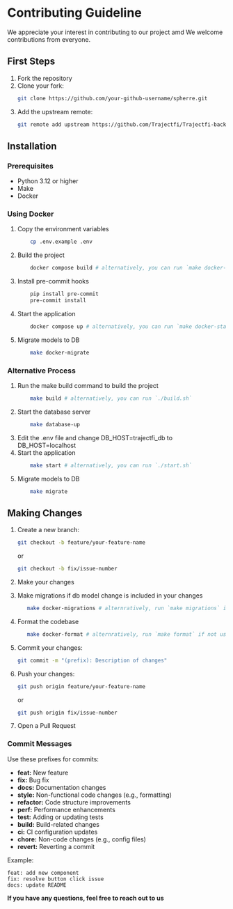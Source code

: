# Contributing Guideline

We appreciate your interest in contributing to our project amd We welcome contributions from everyone.


## First Steps

1. Fork the repository
2. Clone your fork:
   ```bash
   git clone https://github.com/your-github-username/spherre.git
   ```
3. Add the upstream remote:
   ```bash
   git remote add upstream https://github.com/Trajectfi/Trajectfi-backend.git
   ```

## Installation

### Prerequisites
- Python 3.12 or higher
- Make
- Docker

### Using Docker

1. Copy the environment variables
    ```bash
        cp .env.example .env
    ```
2. Build the project
    ```bash
        docker compose build # alternatively, you can run `make docker-build`
    ```
3. Install pre-commit hooks
    ```bash
        pip install pre-commit
        pre-commit install
    ```
4. Start the application
    ```bash
        docker compose up # alternatively, you can run `make docker-start`
    ```
5. Migrate models to DB
    ```bash
        make docker-migrate
    ```

### Alternative Process

1. Run the make build command to build the project
    ```bash
        make build # alternatively, you can run `./build.sh`
    ```
2. Start the database server
    ```bash
        make database-up
    ```
3. Edit the .env file and change DB_HOST=trajectfi_db to DB_HOST=localhost
4. Start the application
    ```bash
        make start # alternatively, you can run `./start.sh`
    ```
5. Migrate models to DB
    ```bash
        make migrate
    ```

## Making Changes

1. Create a new branch:
   ```bash
   git checkout -b feature/your-feature-name
   ```
   or 
   ```bash
   git checkout -b fix/issue-number
   ```


2. Make your changes

3. Make migrations if db model change is included in your changes
     ```bash
        make docker-migrations # alternratively, run `make migrations` if not using docker
    ```

4. Format the codebase
     ```bash
        make docker-format # alternratively, run `make format` if not using docker
    ```

5. Commit your changes:
   ```bash
   git commit -m "(prefix): Description of changes"
   ```

6. Push your changes:
   ```bash
   git push origin feature/your-feature-name
   ```
   or
   ```bash
   git push origin fix/issue-number
   ```

6. Open a Pull Request


### Commit Messages

Use these prefixes for commits:

- **feat:** New feature
- **fix:** Bug fix
- **docs:** Documentation changes
- **style:** Non-functional code changes (e.g., formatting)
- **refactor:** Code structure improvements
- **perf:** Performance enhancements
- **test:** Adding or updating tests
- **build:** Build-related changes
- **ci:** CI configuration updates
- **chore:** Non-code changes (e.g., config files)
- **revert:** Reverting a commit

Example:
```
feat: add new component
fix: resolve button click issue
docs: update README
```

**If you have any questions, feel free to reach out to us**

